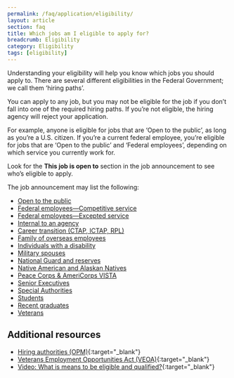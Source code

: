 ```yaml
---
permalink: /faq/application/eligibility/
layout: article
section: faq
title: Which jobs am I eligible to apply for?
breadcrumb: Eligibility
category: Eligibility
tags: [eligibility]
---
```


Understanding your eligibility will help you know which jobs you should apply to. There are several different eligibilities in the Federal Government; we call them ‘hiring paths’.

You can apply to any job, but you may not be eligible for the job if you don’t fall into one of the required hiring paths. If you’re not eligible, the hiring agency will reject your application.

For example, anyone is eligible for jobs that are ‘Open to the public’, as long as you’re  a U.S. citizen. If you’re a current federal employee, you’re eligible for jobs that are ‘Open to the public’ and ‘Federal employees’, depending on which service you currently work for.

Look for the **This job is open to** section in the job announcement to see who’s eligible to apply.

The job announcement may list the following:

* [Open to the public](../../../working-in-government/unique-hiring-paths/public/)
* [Federal employees—Competitive service](../../../working-in-government/unique-hiring-paths/federal-employees/)
* [Federal employees—Excepted service](../../../working-in-government/unique-hiring-paths/federal-employees/)
* [Internal to an agency](../../../working-in-government/unique-hiring-paths/federal-employees/internal/)
* [Career transition (CTAP, ICTAP, RPL)](../../../working-in-government/unique-hiring-paths/federal-employees/ctap/)
* [Family of overseas employees](../../../working-in-government/unique-hiring-paths/family-of-overseas-employees/)
* [Individuals with a disability](../../../working-in-government/unique-hiring-paths/individuals-with-disabilities/)
* [Military spouses](../../../working-in-government/unique-hiring-paths/military-spouses/)
* [National Guard and reserves](../../../working-in-government/unique-hiring-paths/national-guard/)
* [Native American and Alaskan Natives](../../../working-in-government/unique-hiring-paths/native-americans/)
* [Peace Corps & AmeriCorps VISTA](../../../working-in-government/unique-hiring-paths/peace-corps/)
* [Senior Executives](../../../working-in-government/unique-hiring-paths/senior-executives/)
* [Special Authorities](../../../working-in-government/unique-hiring-paths/special-authorities/)
* [Students](../../../working-in-government/unique-hiring-paths/students/)
* [Recent graduates](../../../working-in-government/unique-hiring-paths/students/)
* [Veterans](../../../working-in-government/unique-hiring-paths/veterans/)

## Additional resources

* [Hiring authorities (OPM)](https://www.opm.gov/policy-data-oversight/hiring-information/hiring-authorities/){:target="_blank"}
* [Veterans Employment Opportunities Act (VEOA)](https://www.fedshirevets.gov/job/shav/index.aspx/){:target="_blank"}
* [Video: What is means to be eligible and qualified?](https://www.youtube.com/watch?v=Nu0cgjU8zfo&list=PLuzWeT0b0ErDp0OOJ1kmBIPTppAWSx8mm){:target="_blank"}
